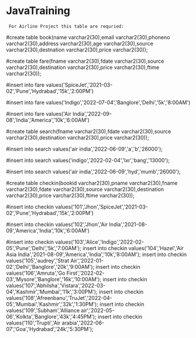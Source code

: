 # JavaTraining

     For Airline Project this table are requried:

#create table book(name varchar2(30),email varchar2(30),phoneno varchar2(30),address varchar2(30),age varchar2(30),source varchar2(30),destnation varchar2(30),price varchar2(30));

#create table fare(fname varchar2(30),fdate varchar2(30),source varchar2(30),destination varchar2(30),price varchar2(30),ftime varchar2(30));

#insert into fare values('SpiceJet','2021-03-02','Pune','Hydrabad','15k','2:00PM')

#insert into fare values('Indigo','2022-07-04','Banglore','Delhi','5k','8:00AM')

#insert into fare values('Air India','2022-09-08','India','America','10k','6:00AM')

#create table search(fname varchar2(30),fdate varchar2(30),source varchar2(30),destination varchar2(30),price varchar2(30));

#insert into search values('air india','2022-06-09','a','b','26000');

#insert into search values('indigo','2022-02-04','lxr','bang','13000');

#insert into search values('air india','2022-06-09','hyd','mumb','26000');

#create table checkin(bookid varchar2(30),pname varchar2(30),fname varchar2(30),fdate varchar2(30),source varchar2(30),destination varchar2(30),price varchar2(30),ftime varchar2(30));

#insert into checkin values('101','Jhon','SpiceJet','2021-03-02','Pune','Hydrabad','15k','2:00PM')

#insert into checkin values('102','Jhon','Air India','2021-08-09','America','India','10k','6:00AM')

#insert into checkin values('103','Alice','Indigo','2022-02-05','Pune','Delhi','5k','7:00AM');
insert into checkin values('104','Hazel','Air Asia India','2021-08-09','America','India','10k','8:00AM');
insert into checkin values('105','audrey','Strat Air','2022-01-02','Delhi','Banglore','20k','9:00AM');
insert into checkin values('106','Amruta','Go First','2022-02-03','Mysore','Banglore','16k','10:00AM');
insert into checkin values('107','Abhilsha','Vistara','2022-03-04','Kashmir','Mumbai','11k','3:00PM');
insert into checkin values('108','Afreenbanu','TruJet','2022-04-05','Mumbai','Kashmir','32k','1:30PM');
insert into checkin values('109','Subham','Alliance air','2022-05-06','Kolkta','Banglore','43k','4:45PM');
insert into checkin values('110','Trupti','Air arabia','2022-06-07','Goa','Hydrabad','24k','5:30PM');

